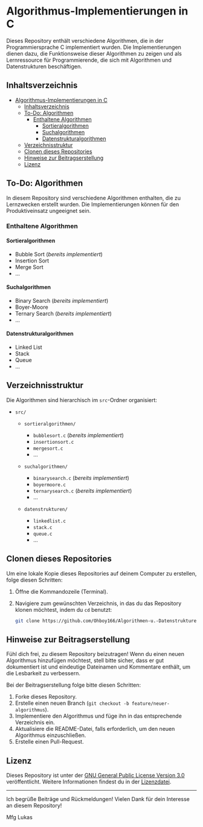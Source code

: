 # Algorithmus-Implementierungen in C

Dieses Repository enthält verschiedene Algorithmen, die in der Programmiersprache C implementiert wurden. Die Implementierungen dienen dazu, die Funktionsweise dieser Algorithmen zu zeigen und als Lernressource für Programmierende, die sich mit Algorithmen und Datenstrukturen beschäftigen.

## Inhaltsverzeichnis

- [Algorithmus-Implementierungen in C](#algorithmus-implementierungen-in-c)
  - [Inhaltsverzeichnis](#inhaltsverzeichnis)
  - [To-Do: Algorithmen](#to-do-algorithmen)
    - [Enthaltene Algorithmen](#enthaltene-algorithmen)
      - [Sortieralgorithmen](#sortieralgorithmen)
      - [Suchalgorithmen](#suchalgorithmen)
      - [Datenstrukturalgorithmen](#datenstrukturalgorithmen)
  - [Verzeichnisstruktur](#verzeichnisstruktur)
  - [Clonen dieses Repositories](#clonen-dieses-repositories)
  - [Hinweise zur Beitragserstellung](#hinweise-zur-beitragserstellung)
  - [Lizenz](#lizenz)
  
## To-Do: Algorithmen

In diesem Repository sind verschiedene Algorithmen enthalten, die zu Lernzwecken erstellt wurden. Die Implementierungen können für den Produktiveinsatz ungeeignet sein.

### Enthaltene Algorithmen

#### Sortieralgorithmen
- Bubble Sort (*bereits implementiert*)
- Insertion Sort
- Merge Sort
- ...

#### Suchalgorithmen
- Binary Search (*bereits implementiert*)
- Boyer-Moore
- Ternary Search (*bereits implementiert*)
- ...

#### Datenstrukturalgorithmen
- Linked List
- Stack
- Queue
- ...

## Verzeichnisstruktur

Die Algorithmen sind hierarchisch im `src`-Ordner organisiert:

- `src/`
    - `sortieralgorithmen/`
        - `bubblesort.c` (*bereits implementiert*)
        - `insertionsort.c`
        - `mergesort.c`
        - ...

    - `suchalgorithmen/`
        - `binarysearch.c` (*bereits implementiert*)
        - `boyermoore.c`
        - `ternarysearch.c` (*bereits implementiert*)
        - ...

    - `datenstrukturen/`
        - `linkedlist.c`
        - `stack.c`
        - `queue.c`
        - ...
## Clonen dieses Repositories

Um eine lokale Kopie dieses Repositories auf deinem Computer zu erstellen, folge diesen Schritten:

1. Öffne die Kommandozeile (Terminal).

2. Navigiere zum gewünschten Verzeichnis, in das du das Repository klonen möchtest, indem du `cd` benutzt:
   ```bash
   git clone https://github.com/Ohboy166/Algorithmen-u.-Datenstrukturen.git
## Hinweise zur Beitragserstellung

Fühl dich frei, zu diesem Repository beizutragen! Wenn du einen neuen Algorithmus hinzufügen möchtest, stell bitte sicher, dass er gut dokumentiert ist und eindeutige Dateinamen und Kommentare enthält, um die Lesbarkeit zu verbessern.

Bei der Beitragserstellung folge bitte diesen Schritten:

1. Forke dieses Repository.
2. Erstelle einen neuen Branch (`git checkout -b feature/neuer-algorithmus`).
3. Implementiere den Algorithmus und füge ihn in das entsprechende Verzeichnis ein.
4. Aktualisiere die README-Datei, falls erforderlich, um den neuen Algorithmus einzuschließen.
5. Erstelle einen Pull-Request.

## Lizenz

Dieses Repository ist unter der [GNU General Public License Version 3.0](https://www.gnu.org/licenses/gpl-3.0.html) veröffentlicht. Weitere Informationen findest du in der [Lizenzdatei](LICENSE).

---

Ich begrüße Beiträge und Rückmeldungen! 
Vielen Dank für dein Interesse an diesem Repository!


Mfg Lukas